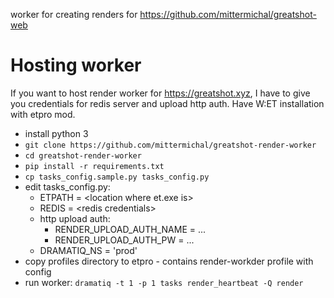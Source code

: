 worker for creating renders for https://github.com/mittermichal/greatshot-web

# Hosting worker

If you want to host render worker for https://greatshot.xyz, I have to give you credentials for redis server and upload http auth.
Have W:ET installation with etpro mod.
- install python 3
- `git clone https://github.com/mittermichal/greatshot-render-worker`
- `cd greatshot-render-worker`
- `pip install -r requirements.txt`
- `cp tasks_config.sample.py tasks_config.py`
- edit tasks_config.py:
  - ETPATH = \<location where et.exe is\>
  - REDIS = \<redis credentials\>
  - http upload auth:
      - RENDER_UPLOAD_AUTH_NAME = ...
      - RENDER_UPLOAD_AUTH_PW = ...
  - DRAMATIQ_NS = 'prod'
- copy profiles directory to etpro - contains render-workder profile with config
- run worker: `dramatiq -t 1 -p 1 tasks render_heartbeat -Q render`
